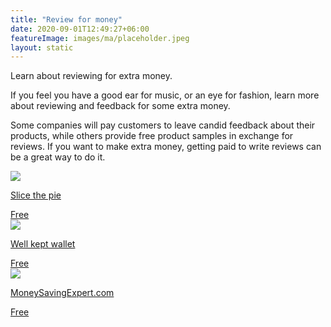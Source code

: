```yaml
---
title: "Review for money"
date: 2020-09-01T12:49:27+06:00
featureImage: images/ma/placeholder.jpeg
layout: static
---
```


Learn about reviewing for extra money.

If you feel you have a good ear for music, or an eye for fashion, learn more about reviewing and feedback for some extra money.

Some companies will pay customers to leave candid feedback about their products, while others provide free product samples in exchange for reviews. If you want to make extra money, getting paid to write reviews can be a great way to do it.

<a class="ma-link" href="https://www.slicethepie.com/"><div class="ma-card"><div class="ma-icon"><img src ="/images/icon-check.png"/></div><div class="ma-name"><p>Slice the pie</p></div><div class="ma-paid-text"><span>Free</span></div></div></a><a class="ma-link" href="https://wellkeptwallet.com/get-paid-to-write-reviews/"><div class="ma-card"><div class="ma-icon"><img src ="/images/icon-check.png"/></div><div class="ma-name"><p>Well kept wallet</p></div><div class="ma-paid-text"><span>Free</span></div></div></a><a class="ma-link" href="https://www.moneysavingexpert.com/family/product-testing-sites/"><div class="ma-card"><div class="ma-icon"><img src ="/images/icon-check.png"/></div><div class="ma-name"><p>MoneySavingExpert.com</p></div><div class="ma-paid-text"><span>Free</span></div></div></a>  

<br/><br/>






